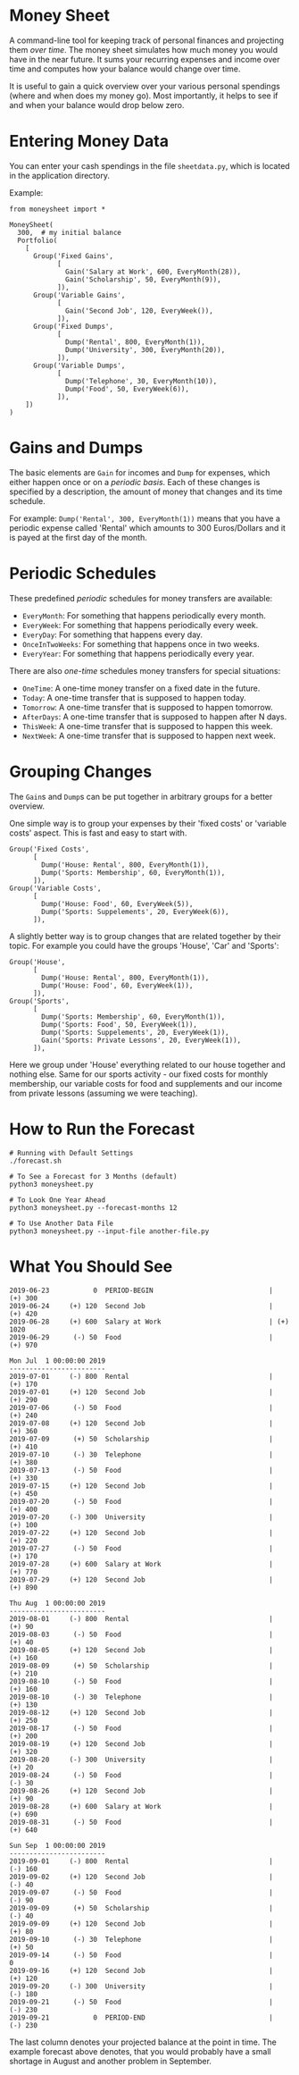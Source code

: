 Money Sheet
===========

A command-line tool for keeping track of personal finances and projecting
them *over time*. The money sheet simulates how much money you would have
in the near future. It sums your recurring expenses and income over time
and computes how your balance would change over time.

It is useful to gain a quick overview over your various personal
spendings (where and when does my money go). Most importantly, it helps
to see if and when your balance would drop below zero.


Entering Money Data
===================

You can enter your cash spendings in the file `sheetdata.py`, which is located
in the application directory.

Example:

    from moneysheet import *

    MoneySheet(
      300,  # my initial balance
      Portfolio(
        [
          Group('Fixed Gains',
                [
                  Gain('Salary at Work', 600, EveryMonth(28)),
                  Gain('Scholarship', 50, EveryMonth(9)),
                ]),
          Group('Variable Gains',
                [
                  Gain('Second Job', 120, EveryWeek()),
                ]),
          Group('Fixed Dumps',
                [
                  Dump('Rental', 800, EveryMonth(1)),
                  Dump('University', 300, EveryMonth(20)),
                ]),
          Group('Variable Dumps',
                [
                  Dump('Telephone', 30, EveryMonth(10)),
                  Dump('Food', 50, EveryWeek(6)),
                ]),
        ])
    )


Gains and Dumps
===============

The basic elements are `Gain` for incomes and `Dump` for expenses,
which either happen once or on a *periodic basis*. Each of these changes
is specified by a description, the amount of money that changes and
its time schedule.

For example: `Dump('Rental', 300, EveryMonth(1))` means that you have
a periodic expense called 'Rental' which amounts to 300 Euros/Dollars
and it is payed at the first day of the month.

Periodic Schedules
==================

These predefined *periodic* schedules for money transfers are available:

- `EveryMonth`: For something that happens periodically every month.
- `EveryWeek`: For something that happens periodically every week.
- `EveryDay`: For something that happens every day.
- `OnceInTwoWeeks`: For something that happens once in two weeks.
- `EveryYear`: For something that happens periodically every year.

There are also *one-time* schedules money transfers for special situations:

- `OneTime`: A one-time money transfer on a fixed date in the future.
- `Today`: A one-time transfer that is supposed to happen today.
- `Tomorrow`: A one-time transfer that is supposed to happen tomorrow.
- `AfterDays`: A one-time transfer that is supposed to happen after N days.
- `ThisWeek`: A one-time transfer that is supposed to happen this week.
- `NextWeek`: A one-time transfer that is supposed to happen next week.


Grouping Changes
================

The `Gain`s and `Dump`s can be put together in arbitrary groups for
a better overview.

One simple way is to group your expenses by their 'fixed costs' or
'variable costs' aspect. This is fast and easy to start with.

    Group('Fixed Costs',
          [
            Dump('House: Rental', 800, EveryMonth(1)),
            Dump('Sports: Membership', 60, EveryMonth(1)),
          ]),
    Group('Variable Costs',
          [
            Dump('House: Food', 60, EveryWeek(5)),
            Dump('Sports: Suppelements', 20, EveryWeek(6)),
          ]),

A slightly better way is to group changes that are related together by
their topic. For example you could have the groups 'House', 'Car' and
'Sports':

    Group('House',
          [
            Dump('House: Rental', 800, EveryMonth(1)),
            Dump('House: Food', 60, EveryWeek(1)),
          ]),
    Group('Sports',
          [
            Dump('Sports: Membership', 60, EveryMonth(1)),
            Dump('Sports: Food', 50, EveryWeek(1)),
            Dump('Sports: Suppelements', 20, EveryWeek(1)),
            Gain('Sports: Private Lessons', 20, EveryWeek(1)),
          ]),

Here we group under 'House' everything related to our house together and
nothing else. Same for our sports activity - our fixed costs for monthly
membership, our variable costs for food and supplements and our income from
private lessons (assuming we were teaching).


How to Run the Forecast
=======================

    # Running with Default Settings
    ./forecast.sh

    # To See a Forecast for 3 Months (default)
    python3 moneysheet.py

    # To Look One Year Ahead
    python3 moneysheet.py --forecast-months 12

    # To Use Another Data File
    python3 moneysheet.py --input-file another-file.py


What You Should See
===================

    2019-06-23           0  PERIOD-BEGIN                             |  (+) 300
    2019-06-24     (+) 120  Second Job                               |  (+) 420
    2019-06-28     (+) 600  Salary at Work                           | (+) 1020
    2019-06-29      (-) 50  Food                                     |  (+) 970

    Mon Jul  1 00:00:00 2019
    ------------------------
    2019-07-01     (-) 800  Rental                                   |  (+) 170
    2019-07-01     (+) 120  Second Job                               |  (+) 290
    2019-07-06      (-) 50  Food                                     |  (+) 240
    2019-07-08     (+) 120  Second Job                               |  (+) 360
    2019-07-09      (+) 50  Scholarship                              |  (+) 410
    2019-07-10      (-) 30  Telephone                                |  (+) 380
    2019-07-13      (-) 50  Food                                     |  (+) 330
    2019-07-15     (+) 120  Second Job                               |  (+) 450
    2019-07-20      (-) 50  Food                                     |  (+) 400
    2019-07-20     (-) 300  University                               |  (+) 100
    2019-07-22     (+) 120  Second Job                               |  (+) 220
    2019-07-27      (-) 50  Food                                     |  (+) 170
    2019-07-28     (+) 600  Salary at Work                           |  (+) 770
    2019-07-29     (+) 120  Second Job                               |  (+) 890

    Thu Aug  1 00:00:00 2019
    ------------------------
    2019-08-01     (-) 800  Rental                                   |   (+) 90
    2019-08-03      (-) 50  Food                                     |   (+) 40
    2019-08-05     (+) 120  Second Job                               |  (+) 160
    2019-08-09      (+) 50  Scholarship                              |  (+) 210
    2019-08-10      (-) 50  Food                                     |  (+) 160
    2019-08-10      (-) 30  Telephone                                |  (+) 130
    2019-08-12     (+) 120  Second Job                               |  (+) 250
    2019-08-17      (-) 50  Food                                     |  (+) 200
    2019-08-19     (+) 120  Second Job                               |  (+) 320
    2019-08-20     (-) 300  University                               |   (+) 20
    2019-08-24      (-) 50  Food                                     |   (-) 30
    2019-08-26     (+) 120  Second Job                               |   (+) 90
    2019-08-28     (+) 600  Salary at Work                           |  (+) 690
    2019-08-31      (-) 50  Food                                     |  (+) 640

    Sun Sep  1 00:00:00 2019
    ------------------------
    2019-09-01     (-) 800  Rental                                   |  (-) 160
    2019-09-02     (+) 120  Second Job                               |   (-) 40
    2019-09-07      (-) 50  Food                                     |   (-) 90
    2019-09-09      (+) 50  Scholarship                              |   (-) 40
    2019-09-09     (+) 120  Second Job                               |   (+) 80
    2019-09-10      (-) 30  Telephone                                |   (+) 50
    2019-09-14      (-) 50  Food                                     |        0
    2019-09-16     (+) 120  Second Job                               |  (+) 120
    2019-09-20     (-) 300  University                               |  (-) 180
    2019-09-21      (-) 50  Food                                     |  (-) 230
    2019-09-21           0  PERIOD-END                               |  (-) 230


The last column denotes your projected balance at the point in time.
The example forecast above denotes, that you would probably have a small
shortage in August and another problem in September.
